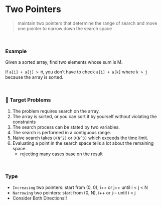 # Two Pointers

> maintain two pointers that determine the range of search and move one pointer to narrow down the search space

<br/>

### Example

Given a sorted array, find two elements whose sum is M.

if `a[i] + a[j] > M`, you don’t have to check `a[i] + a[k]` where `k > j` because the array is sorted.

<br/>

### 🎯 Target Problems

1. The problem requires search on the array.
2. The array is sorted, or you can sort it by yourself without violating the constraints
3. The search process can be stated by two variables.
4. The search is performed in a contiguous range.
5. Naive search takes `O(N^2)` or `O(N^3)` which exceeds the time limit.
6. Evaluating a point in the search space tells a lot about the remaining space.
   - rejecting many cases base on the result

<br/>

### Type

- `Increasing` two pointers: start from (0, 0), i++ or j++ until i < j < N
- `Narrowing` two pointers: start from (0, N), i++ or j-- until i < j
- Consider Both Directions!!
